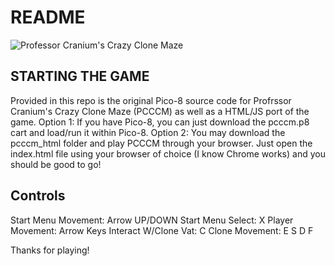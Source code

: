 # README

![Professor Cranium's Crazy Clone Maze](./pcccm.gif)

## STARTING THE GAME
Provided in this repo is the original Pico-8 source code for Profrssor Cranium's Crazy Clone Maze (PCCCM)
as well as a HTML/JS port of the game. 
  Option 1:
    If you have Pico-8, you can just download the pcccm.p8 cart and load/run
    it within Pico-8. 
  Option 2:
    You may download the pcccm_html folder and play PCCCM through your browser. Just open the 
    index.html file using your browser of choice (I know Chrome works) and you should be good to go!
    
## Controls
Start Menu Movement: Arrow UP/DOWN
Start Menu Select: X
Player Movement: Arrow Keys
Interact W/Clone Vat: C
Clone Movement: E S D F

Thanks for playing!
